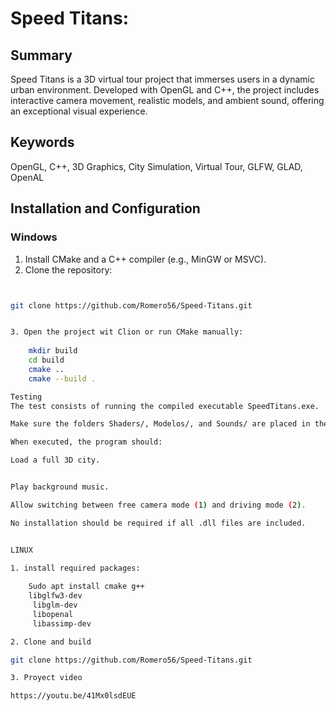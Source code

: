 # Speed Titans:

## Summary
Speed Titans is a 3D virtual tour project that immerses users in a dynamic urban environment. Developed with OpenGL and C++, the project includes interactive camera movement, realistic models, and ambient sound, offering an exceptional visual experience.

## Keywords
OpenGL, C++, 3D Graphics, City Simulation, Virtual Tour, GLFW, GLAD, OpenAL

## Installation and Configuration

### Windows
1. Install CMake and a C++ compiler (e.g., MinGW or MSVC).
2. Clone the repository:
```bash


git clone https://github.com/Romero56/Speed-Titans.git


3. Open the project wit Clion or run CMake manually:
     
    mkdir build
    cd build
    cmake ..
    cmake --build .

Testing
The test consists of running the compiled executable SpeedTitans.exe.

Make sure the folders Shaders/, Modelos/, and Sounds/ are placed in the same directory as the .exe.

When executed, the program should:

Load a full 3D city.


Play background music.

Allow switching between free camera mode (1) and driving mode (2).

No installation should be required if all .dll files are included.


LINUX

1. install required packages:
    
    Sudo apt install cmake g++
    libglfw3-dev
     libglm-dev
     libopenal
     libassimp-dev

2. Clone and build

git clone https://github.com/Romero56/Speed-Titans.git

3. Proyect video

https://youtu.be/41Mx0lsdEUE

